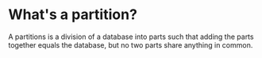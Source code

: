 # What's a partition?

A partitions is a division of a database into parts such that adding
the parts together equals the database, but no two parts share
anything in common.
